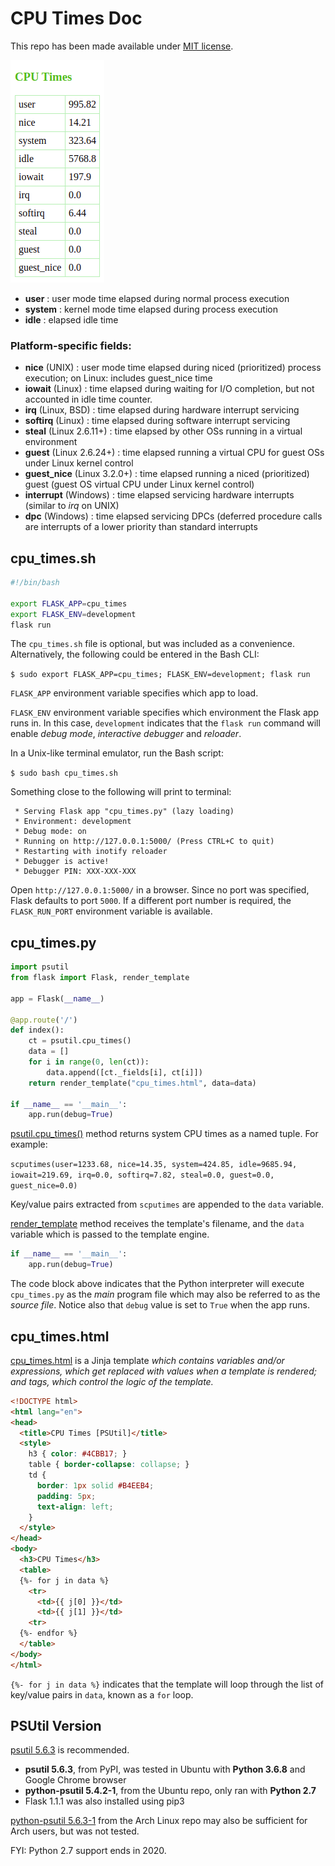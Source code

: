 # CPU Times Doc

This repo has been made available under [MIT license](https://github.com/nick3499/psutil_cpu_times/blob/master/LICENSE).

![screen capture](screen_capture.png)

- **user** : user mode time elapsed during normal process execution
- **system** : kernel mode time elapsed during process execution
- **idle** : elapsed idle time

### Platform-specific fields:

- **nice** (UNIX) : user mode time elapsed during niced (prioritized) process execution; on Linux: includes guest_nice time
- **iowait** (Linux) : time elapsed during waiting for I/O completion, but not accounted in idle time counter.
- **irq** (Linux, BSD) : time elapsed during hardware interrupt servicing
- **softirq** (Linux) : time elapsed during software interrupt servicing
- **steal** (Linux 2.6.11+) : time elapsed by other OSs running in a virtual environment
- **guest** (Linux 2.6.24+) : time elapsed running a virtual CPU for guest OSs under Linux kernel control
- **guest_nice** (Linux 3.2.0+) : time elapsed running a niced (prioritized) guest (guest OS virtual CPU under Linux kernel control)
- **interrupt** (Windows) : time elapsed servicing hardware interrupts (similar to _irq_ on UNIX)
- **dpc** (Windows) : time elapsed servicing DPCs (deferred procedure calls are interrupts of a lower priority than standard interrupts

## cpu_times.sh

```bash
#!/bin/bash

export FLASK_APP=cpu_times
export FLASK_ENV=development
flask run
```

The `cpu_times.sh` file is optional, but was included as a convenience. Alternatively, the following could be entered in the Bash CLI:

`$ sudo export FLASK_APP=cpu_times; FLASK_ENV=development; flask run`

`FLASK_APP` environment variable specifies which app to load.

`FLASK_ENV` environment variable specifies which environment the Flask app runs in. In this case, `development` indicates that the `flask run` command will enable _debug mode_, _interactive debugger_ and _reloader_.

In a Unix-like terminal emulator, run the Bash script:

`$ sudo bash cpu_times.sh`

Something close to the following will print to terminal:

```
 * Serving Flask app "cpu_times.py" (lazy loading)
 * Environment: development
 * Debug mode: on
 * Running on http://127.0.0.1:5000/ (Press CTRL+C to quit)
 * Restarting with inotify reloader
 * Debugger is active!
 * Debugger PIN: XXX-XXX-XXX
```

Open `http://127.0.0.1:5000/` in a browser. Since no port was specified, Flask defaults to port `5000`. If a different port number is required, the `FLASK_RUN_PORT` environment variable is available.

## cpu_times.py

```python
import psutil
from flask import Flask, render_template

app = Flask(__name__)

@app.route('/')
def index():
    ct = psutil.cpu_times()
    data = []
    for i in range(0, len(ct)):
        data.append([ct._fields[i], ct[i]])
    return render_template("cpu_times.html", data=data)

if __name__ == '__main__':
    app.run(debug=True)
```

[psutil.cpu_times()](https://psutil.readthedocs.io/en/latest/#psutil.cpu_times) method returns system CPU times as a named tuple. For example:

`scputimes(user=1233.68, nice=14.35, system=424.85, idle=9685.94, iowait=219.69, irq=0.0, softirq=7.82, steal=0.0, guest=0.0, guest_nice=0.0)`

Key/value pairs extracted from `scputimes` are appended to the `data` variable.

[render_template](https://flask.palletsprojects.com/en/1.1.x/api/#flask.render_template) method receives the template's filename, and the `data` variable which is passed to the template engine.

```python
if __name__ == '__main__':
    app.run(debug=True)
```

The code block above indicates that the Python interpreter will execute `cpu_times.py` as the _main_ program file which may also be referred to as the _source file_. Notice also that `debug` value is set to `True` when the app runs.

## cpu_times.html

[cpu_times.html](https://jinja.palletsprojects.com/en/2.10.x/templates/) is a Jinja template _which contains variables and/or expressions, which get replaced with values when a template is rendered; and tags, which control the logic of the template._

```html
<!DOCTYPE html>
<html lang="en">
<head>
  <title>CPU Times [PSUtil]</title>
  <style>
    h3 { color: #4CBB17; }
    table { border-collapse: collapse; }
    td {
      border: 1px solid #B4EEB4;
      padding: 5px;
      text-align: left;
    }
  </style>
</head>
<body>
  <h3>CPU Times</h3>
  <table>
  {%- for j in data %}
    <tr>
      <td>{{ j[0] }}</td>
      <td>{{ j[1] }}</td>
    <tr>
  {%- endfor %}
  </table>
</body>
</html>
```

`{%- for j in data %}` indicates that the template will loop through the list of key/value pairs in `data`, known as a `for` loop.

## PSUtil Version

[psutil 5.6.3](https://pypi.org/project/psutil/) is recommended.

- **psutil 5.6.3**, from PyPI, was tested in Ubuntu with **Python 3.6.8** and Google Chrome browser
- **python-psutil 5.4.2-1**, from the Ubuntu repo, only ran with **Python 2.7**
- Flask 1.1.1 was also installed using pip3

[python-psutil 5.6.3-1](https://www.archlinux.org/packages/community/x86_64/python-psutil/) from the Arch Linux repo may also be sufficient for Arch users, but was not tested.

FYI: Python 2.7 support ends in 2020.

